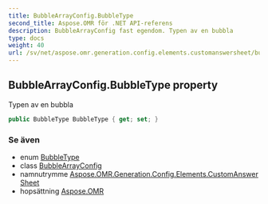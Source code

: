 ```yaml
---
title: BubbleArrayConfig.BubbleType
second_title: Aspose.OMR för .NET API-referens
description: BubbleArrayConfig fast egendom. Typen av en bubbla
type: docs
weight: 40
url: /sv/net/aspose.omr.generation.config.elements.customanswersheet/bubblearrayconfig/bubbletype/
---
```

## BubbleArrayConfig.BubbleType property

Typen av en bubbla

```csharp
public BubbleType BubbleType { get; set; }
```

### Se även

* enum [BubbleType](../../../aspose.omr.generation.config.enums/bubbletype/)
* class [BubbleArrayConfig](../)
* namnutrymme [Aspose.OMR.Generation.Config.Elements.CustomAnswerSheet](../../bubblearrayconfig/)
* hopsättning [Aspose.OMR](../../../)


